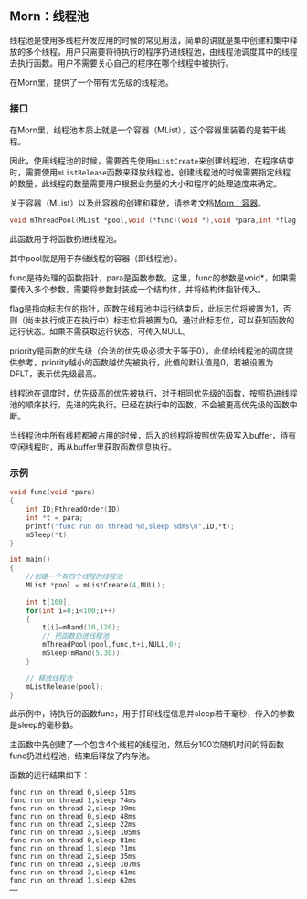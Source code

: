 ## Morn：线程池

线程池是使用多线程开发应用的时候的常见用法，简单的讲就是集中创建和集中释放的多个线程，用户只需要将待执行的程序扔进线程池，由线程池调度其中的线程去执行函数。用户不需要关心自己的程序在哪个线程中被执行。

在Morn里，提供了一个带有优先级的线程池。

### 接口

在Morn里，线程池本质上就是一个容器（MList），这个容器里装着的是若干线程。

因此，使用线程池的时候，需要首先使用`mListCreate`来创建线程池，在程序结束时，需要使用`mListRelease`函数来释放线程池。创建线程池的时候需要指定线程的数量，此线程的数量需要用户根据业务量的大小和程序的处理速度来确定。

关于容器（MList）以及此容器的创建和释放，请参考文档[Morn：容器](./Morn：容器.md)。

```c
void mThreadPool(MList *pool,void (*func)(void *),void *para,int *flag,float priority);
```

此函数用于将函数扔进线程池。

其中pool就是用于存储线程的容器（即线程池）。

func是待处理的函数指针，para是函数参数。这里，func的参数是void*，如果需要传入多个参数，需要将参数封装成一个结构体，并将结构体指针传入。

flag是指向标志位的指针，函数在线程池中运行结束后，此标志位将被置为1，否则（尚未执行或正在执行中）标志位将被置为0，通过此标志位，可以获知函数的运行状态。如果不需获取运行状态，可传入NULL。

priority是函数的优先级（合法的优先级必须大于等于0），此值给线程池的调度提供参考，priority越小的函数越优先被执行，此值的默认值是0，若被设置为DFLT，表示优先级最高。

线程池在调度时，优先级高的优先被执行，对于相同优先级的函数，按照扔进线程池的顺序执行，先进的先执行。已经在执行中的函数，不会被更高优先级的函数中断。

当线程池中所有线程都被占用的时候，后入的线程将按照优先级写入buffer，待有空闲线程时，再从buffer里获取函数信息执行。

### 示例

```c
void func(void *para)
{
    int ID;PthreadOrder(ID);
    int *t = para;
    printf("func run on thread %d,sleep %dms\n",ID,*t);
    mSleep(*t);
}

int main()
{
    //创建一个有四个线程的线程池
    MList *pool = mListCreate(4,NULL);
    
    int t[100];
    for(int i=0;i<100;i++)
    {
        t[i]=mRand(10,120);
        // 把函数扔进线程池
        mThreadPool(pool,func,t+i,NULL,0);
        mSleep(mRand(5,30));
    }

    // 释放线程池
    mListRelease(pool);
}
```

此示例中，待执行的函数func，用于打印线程信息并sleep若干毫秒，传入的参数是sleep的毫秒数。

主函数中先创建了一个包含4个线程的线程池，然后分100次随机时间的将函数func扔进线程池，结束后释放了内存池。

函数的运行结果如下：

```
func run on thread 0,sleep 51ms
func run on thread 1,sleep 74ms
func run on thread 2,sleep 39ms
func run on thread 0,sleep 48ms
func run on thread 2,sleep 22ms
func run on thread 3,sleep 105ms
func run on thread 0,sleep 81ms
func run on thread 1,sleep 71ms
func run on thread 2,sleep 35ms
func run on thread 2,sleep 107ms
func run on thread 3,sleep 61ms
func run on thread 1,sleep 62ms
……
```



